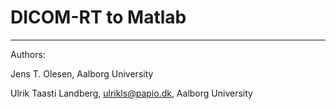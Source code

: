 DICOM-RT to Matlab
===========



---
Authors:

Jens T. Olesen, Aalborg University

Ulrik Taasti Landberg, <ulrikls@papio.dk>, Aalborg University

